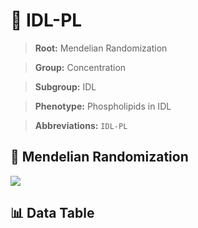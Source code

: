 # 🧪 IDL-PL

> **Root:** Mendelian Randomization

> **Group:** Concentration  

> **Subgroup:** IDL

> **Phenotype:** Phospholipids in IDL  

> **Abbreviations:** `IDL-PL`

## 🧬 Mendelian Randomization  

<img src="/MR/Figures/Inverse/IDL-PL.png"/>


## 📊 Data Table


<CsvTableMRI src="/MR/Data/Inverse/IDL-PL.csv"/>
